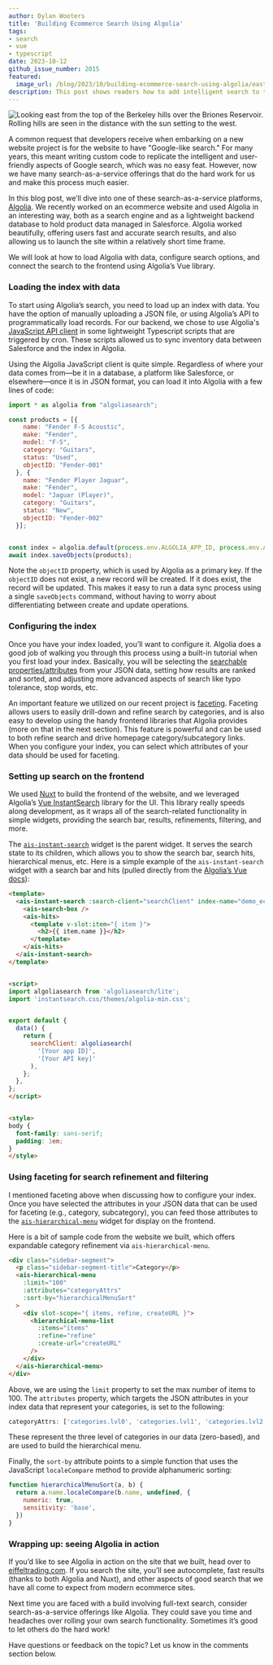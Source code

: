 ```yaml
---
author: Dylan Wooters
title: 'Building Ecommerce Search Using Algolia'
tags:
- search
- vue
- typescript
date: 2023-10-12
github_issue_number: 2015
featured:
  image_url: /blog/2023/10/building-ecommerce-search-using-algolia/east-bay-hills.webp
description: This post shows readers how to add intelligent search to their website using the search-as-a-service offering Algolia.
---
```


![Looking east from the top of the Berkeley hills over the Briones Reservoir. Rolling hills are seen in the distance with the sun setting to the west.](/blog/2023/10/building-ecommerce-search-using-algolia/east-bay-hills.webp)

<!-- Photo by Dylan Wooters, 2020 -->

A common request that developers receive when embarking on a new website project is for the website to have "Google-like search." For many years, this meant writing custom code to replicate the intelligent and user-friendly aspects of Google search, which was no easy feat. However, now we have many search-as-a-service offerings that do the hard work for us and make this process much easier.

In this blog post, we’ll dive into one of these search-as-a-service platforms, [Algolia](https://www.algolia.com/). We recently worked on an ecommerce website and used Algolia in an interesting way, both as a search engine and as a lightweight backend database to hold product data managed in Salesforce. Algolia worked beautifully, offering users fast and accurate search results, and also allowing us to launch the site within a relatively short time frame.

We will look at how to load Algolia with data, configure search options, and connect the search to the frontend using Algolia’s Vue library.

### Loading the index with data

To start using Algolia’s search, you need to load up an index with data. You have the option of manually uploading a JSON file, or using Algolia’s API to programmatically load records. For our backend, we chose to use Algolia's [JavaScript API client](https://www.npmjs.com/package/algoliasearch) in some lightweight Typescript scripts that are triggered by cron. These scripts allowed us to sync inventory data between Salesforce and the index in Algolia.

Using the Algolia JavaScript client is quite simple. Regardless of where your data comes from—be it in a database, a platform like Salesforce, or elsewhere—once it is in JSON format, you can load it into Algolia with a few lines of code:

```javascript
import * as algolia from "algoliasearch";

const products = [{
    name: "Fender F-5 Acoustic",
    make: "Fender",
    model: "F-5",
    category: "Guitars",
    status: "Used",
    objectID: "Fender-001"
  }, {
    name: "Fender Player Jaguar",
    make: "Fender",
    model: "Jaguar (Player)",
    category: "Guitars",
    status: "New",
    objectID: "Fender-002"
  }];


const index = algolia.default(process.env.ALGOLIA_APP_ID, process.env.ALGOLIA_API_KEY).initIndex("store_products");
await index.saveObjects(products);
```

Note the `objectID` property, which is used by Algolia as a primary key. If the `objectID` does not exist, a new record will be created. If it does exist, the record will be updated. This makes it easy to run a data sync process using a single `saveObjects` command, without having to worry about differentiating between create and update operations.

### Configuring the index

Once you have your index loaded, you’ll want to configure it. Algolia does a good job of walking you through this process using a built-in tutorial when you first load your index. Basically, you will be selecting the [searchable properties/​attributes](https://www.algolia.com/doc/guides/sending-and-managing-data/prepare-your-data/how-to/setting-searchable-attributes/) from your JSON data, setting how results are ranked and sorted, and adjusting more advanced aspects of search like typo tolerance, stop words, etc.

An important feature we utilized on our recent project is [faceting](https://www.algolia.com/doc/guides/managing-results/refine-results/faceting/). Faceting allows users to easily drill-down and refine search by categories, and is also easy to develop using the handy frontend libraries that Algolia provides (more on that in the next section). This feature is powerful and can be used to both refine search and drive homepage category/​subcategory links. When you configure your index, you can select which attributes of your data should be used for faceting.

### Setting up search on the frontend

We used [Nuxt](https://nuxt.com/) to build the frontend of the website, and we leveraged Algolia’s [Vue InstantSearch](https://www.algolia.com/doc/guides/building-search-ui/what-is-instantsearch/vue/) library for the UI. This library really speeds along development, as it wraps all of the search-related functionality in simple widgets, providing the search bar, results, refinements, filtering, and more.

The [`ais-instant-search`](https://www.algolia.com/doc/api-reference/widgets/instantsearch/vue/) widget is the parent widget. It serves the search state to its children, which allows you to show the search bar, search hits, hierarchical menus, etc. Here is a simple example of the `ais-instant-search` widget with a search bar and hits (pulled directly from the [Algolia’s Vue docs](https://www.algolia.com/doc/guides/building-search-ui/getting-started/vue/)):

```html
<template>
  <ais-instant-search :search-client="searchClient" index-name="demo_ecommerce">
    <ais-search-box />
    <ais-hits>
      <template v-slot:item="{ item }">
        <h2>{{ item.name }}</h2>
      </template>
    </ais-hits>
  </ais-instant-search>
</template>


<script>
import algoliasearch from 'algoliasearch/lite';
import 'instantsearch.css/themes/algolia-min.css';


export default {
  data() {
    return {
      searchClient: algoliasearch(
        '[Your app ID]',
        '[Your API key]'
      ),
    };
  },
};
</script>


<style>
body {
  font-family: sans-serif;
  padding: 1em;
}
</style>
```

### Using faceting for search refinement and filtering

I mentioned faceting above when discussing how to configure your index. Once you have selected the attributes in your JSON data that can be used for faceting (e.g., category, subcategory), you can feed those attributes to the [`ais-hierarchical-menu`](https://www.algolia.com/doc/api-reference/widgets/hierarchical-menu/vue/) widget for display on the frontend.

Here is a bit of sample code from the website we built, which offers expandable category refinement via `ais-hierarchical-menu`.

```html
<div class="sidebar-segment">
  <p class="sidebar-segment-title">Category</p>
  <ais-hierarchical-menu
    :limit="100"
    :attributes="categoryAttrs"
    :sort-by="hierarchicalMenuSort"
  >
    <div slot-scope="{ items, refine, createURL }">
      <hierarchical-menu-list
        :items="items"
        :refine="refine"
        :create-url="createURL"
      />
    </div>
  </ais-hierarchical-menu>
</div>
```

Above, we are using the `limit` property to set the max number of items to 100. The `attributes` property, which targets the JSON attributes in your index data that represent your categories, is set to the following:

```javascript
categoryAttrs: ['categories.lvl0', 'categories.lvl1', 'categories.lvl2'],
```

These represent the three level of categories in our data (zero-based), and are used to build the hierarchical menu.

Finally, the `sort-by` attribute points to a simple function that uses the JavaScript `localeCompare` method to provide alphanumeric sorting:

```javascript
function hierarchicalMenuSort(a, b) {
  return a.name.localeCompare(b.name, undefined, {
    numeric: true,
    sensitivity: 'base',
  })
}
```

### Wrapping up: seeing Algolia in action

If you’d like to see Algolia in action on the site that we built, head over to [eiffeltrading.com](https://www.eiffeltrading.com/). If you search the site, you’ll see autocomplete, fast results (thanks to both Algolia and Nuxt), and other aspects of good search that we have all come to expect from modern ecommerce sites.

Next time you are faced with a build involving full-text search, consider search-as-a-service offerings like Algolia. They could save you time and headaches over rolling your own search functionality. Sometimes it’s good to let others do the hard work!

Have questions or feedback on the topic? Let us know in the comments section below.
